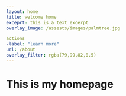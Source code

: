 ```yaml
---
layout: home 
title: welcome home 
exceprt: this is a text excerpt 
overlay_image: /assests/images/palmtree.jpg 

actions 
-label: "learn more" 
url: /about 
overlay_filter: rgba(79,99,82,0.5)
---
```


# This is my homepage 
